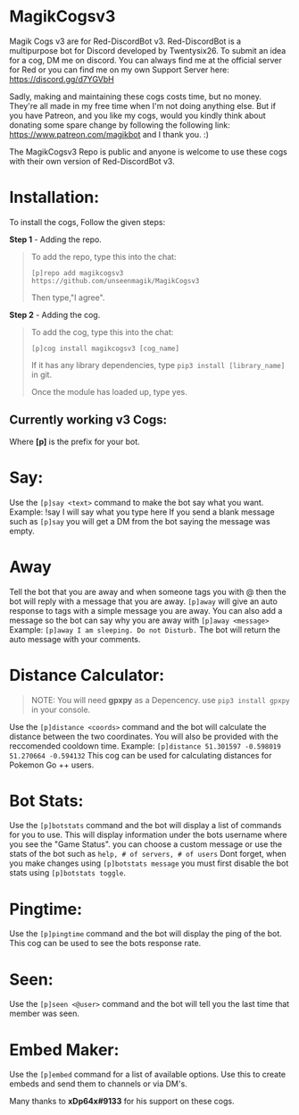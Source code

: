 # MagikCogsv3

Magik Cogs v3 are for Red-DiscordBot v3. Red-DiscordBot is a multipurpose bot for Discord developed by Twentysix26.
To submit an idea for a cog, DM me on discord. You can always find me at the official server for Red or you can find me on my own Support Server here: https://discord.gg/d7YGVbH

Sadly, making and maintaining these cogs costs time, but no money. They're all made in my free time when I'm not doing anything else. But if you have Patreon, and you like my cogs, would you kindly think about donating some spare change by following the following link: https://www.patreon.com/magikbot and I thank you. :)

The MagikCogsv3 Repo is public and anyone is welcome to use these cogs with their own version of Red-DiscordBot v3.

# Installation:
To install the cogs, Follow the given steps:

**Step 1** - Adding the repo.
> To add the repo, type this into the chat:
> 
> ``[p]repo add magikcogsv3 https://github.com/unseenmagik/MagikCogsv3``
> 
> Then type,"I agree".

**Step 2** - Adding the cog.
> To add the cog, type this into the chat:
> 
> ``[p]cog install magikcogsv3 [cog_name]``
> 
> If it has any library dependencies, type ``pip3 install [library_name]`` in git.
> 
> Once the module has loaded up, type yes.

<h2>Currently working v3 Cogs:</h2>

Where <b>[p]</b> is the prefix for your bot.

# Say:
Use the ``[p]say <text>`` command to make the bot say what you want.
  Example: !say I will say what you type here
  If you send a blank message such as ``[p]say`` you will get a DM from the bot saying the message was empty.

# Away
Tell the bot that you are away and when someone tags you with @ then the bot will reply with a message that you are away.
``[p]away`` will give an auto response to tags with a simple message you are away.
You can also add a message so the bot can say why you are away with ``[p]away <message>``
Example: ``[p]away I am sleeping. Do not Disturb.`` The bot will return the auto message with your comments.
  
# Distance Calculator:
>NOTE: You will need **gpxpy** as a Depencency. use ``pip3 install gpxpy`` in your console. 

Use the ``[p]distance <coords>`` command and the bot will calculate the distance between the two coordinates. You will also be provided with the reccomended cooldown time.
Example: ``[p]distance 51.301597 -0.598019 51.270664 -0.594132``
This cog can be used for calculating distances for Pokemon Go ++ users.

# Bot Stats:
Use the ``[p]botstats`` command and the bot will display a list of commands for you to use. This will display information under the bots username where you see the "Game Status". you can choose a custom message or use the stats of the bot such as ``help, # of servers, # of users`` Dont forget, when you make changes using ``[p]botstats message`` you must first disable the bot stats using ``[p]botstats toggle``. 
  
# Pingtime:
Use the ``[p]pingtime`` command and the bot will display the ping of the bot.
This cog can be used to see the bots response rate.

# Seen:
Use the ``[p]seen <@user>`` command and the bot will tell you the last time that member was seen.

# Embed Maker:
Use the ``[p]embed`` command for a list of available options. 
Use this to create embeds and send them to channels or via DM's. 

Many   thanks to <b>xDp64x#9133</b> for his support on these cogs. 
  
